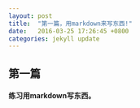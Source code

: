 ```yaml
---
layout: post
title:  "第一篇，用markdown来写东西!"
date:   2016-03-25 17:26:45 +0800
categories: jekyll update
---
```

## 第一篇

#### 练习用markdown写东西。